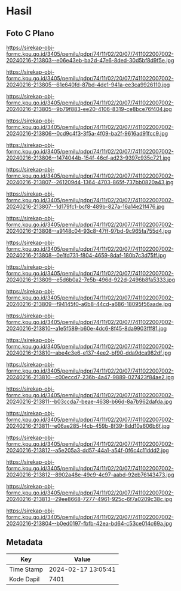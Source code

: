# Hasil

## Foto C Plano

https://sirekap-obj-formc.kpu.go.id/3405/pemilu/pdpr/74/11/02/20/07/7411022007002-20240216-213803--e06e43eb-ba2d-47e6-8ded-30d5bf8d9f5e.jpg

https://sirekap-obj-formc.kpu.go.id/3405/pemilu/pdpr/74/11/02/20/07/7411022007002-20240216-213805--61e640fd-87bd-4de1-941a-ee3ca9926110.jpg

https://sirekap-obj-formc.kpu.go.id/3405/pemilu/pdpr/74/11/02/20/07/7411022007002-20240216-213805--9b79f883-ee20-4106-8319-ce8bce76f404.jpg

https://sirekap-obj-formc.kpu.go.id/3405/pemilu/pdpr/74/11/02/20/07/7411022007002-20240216-213806--0cd9c4f3-3f5a-4f09-ba2f-9616ad91fcc9.jpg

https://sirekap-obj-formc.kpu.go.id/3405/pemilu/pdpr/74/11/02/20/07/7411022007002-20240216-213806--1474044b-154f-46cf-ad23-9397c935c721.jpg

https://sirekap-obj-formc.kpu.go.id/3405/pemilu/pdpr/74/11/02/20/07/7411022007002-20240216-213807--261209d4-1364-4703-865f-737bb0820a43.jpg

https://sirekap-obj-formc.kpu.go.id/3405/pemilu/pdpr/74/11/02/20/07/7411022007002-20240216-213807--1d179fc1-bcf8-489b-827a-16a14e21f476.jpg

https://sirekap-obj-formc.kpu.go.id/3405/pemilu/pdpr/74/11/02/20/07/7411022007002-20240216-213808--a9148c04-93c8-47ff-97bd-9c965fa755d4.jpg

https://sirekap-obj-formc.kpu.go.id/3405/pemilu/pdpr/74/11/02/20/07/7411022007002-20240216-213808--0e1fd731-f804-4659-8daf-180b7c3d75ff.jpg

https://sirekap-obj-formc.kpu.go.id/3405/pemilu/pdpr/74/11/02/20/07/7411022007002-20240216-213809--e5d6b0a2-7e5b-496d-922d-2496b8fa5333.jpg

https://sirekap-obj-formc.kpu.go.id/3405/pemilu/pdpr/74/11/02/20/07/7411022007002-20240216-213809--f94145f0-a6b8-44cd-a686-18095f56aade.jpg

https://sirekap-obj-formc.kpu.go.id/3405/pemilu/pdpr/74/11/02/20/07/7411022007002-20240216-213810--a1e5f589-b60e-4dc6-8f45-8da9903fff81.jpg

https://sirekap-obj-formc.kpu.go.id/3405/pemilu/pdpr/74/11/02/20/07/7411022007002-20240216-213810--abe4c3e6-e137-4ee2-bf90-dda9dca982df.jpg

https://sirekap-obj-formc.kpu.go.id/3405/pemilu/pdpr/74/11/02/20/07/7411022007002-20240216-213810--c00eccd7-236b-4a47-9889-027423f84ae2.jpg

https://sirekap-obj-formc.kpu.go.id/3405/pemilu/pdpr/74/11/02/20/07/7411022007002-20240216-213811--b03ccda7-beae-4638-b66d-8a7b962dafda.jpg

https://sirekap-obj-formc.kpu.go.id/3405/pemilu/pdpr/74/11/02/20/07/7411022007002-20240216-213811--e06ae285-f4cb-459b-8f39-8dd10a606b6f.jpg

https://sirekap-obj-formc.kpu.go.id/3405/pemilu/pdpr/74/11/02/20/07/7411022007002-20240216-213812--a5e205a3-dd57-44a1-a54f-0f6c4c11ddd2.jpg

https://sirekap-obj-formc.kpu.go.id/3405/pemilu/pdpr/74/11/02/20/07/7411022007002-20240216-213812--8902a48e-49c9-4c97-aabd-92eb76143473.jpg

https://sirekap-obj-formc.kpu.go.id/3405/pemilu/pdpr/74/11/02/20/07/7411022007002-20240216-213813--29ee8668-7277-4961-925c-6f7a0209c38c.jpg

https://sirekap-obj-formc.kpu.go.id/3405/pemilu/pdpr/74/11/02/20/07/7411022007002-20240216-213804--b0ed0197-fbfb-42ea-bd64-c53ce014c69a.jpg


## Metadata

| Key        | Value               |
| ---------- | ------------------- |
| Time Stamp | 2024-02-17 13:05:41 |
| Kode Dapil | 7401                |



